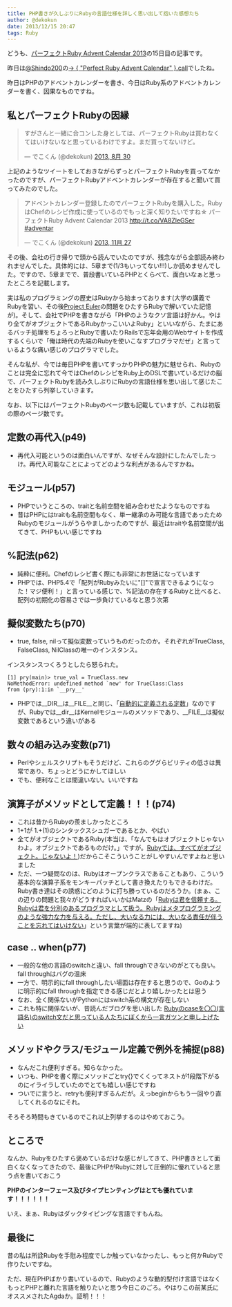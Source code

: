 ```yaml
---
title: PHP書きが久しぶりにRubyの言語仕様を詳しく思い出して抱いた感想たち
author: @dekokun
date: 2013/12/15 20:47
tags: Ruby
---
```



どうも、[パーフェクトRuby Advent Calendar 2013](http://www.adventar.org/calendars/198)の15日目の記事です。

昨日は[@Shindo200](https://twitter.com/Shindo200)の[-> { "Perfect Ruby Advent Calendar" }.call](http://shindolog.hatenablog.com/entry/2013/12/14/235211)でしたね。

昨日はPHPのアドベントカレンダーを書き、今日はRuby系のアドベントカレンダーを書く、因果なものですね。

## 私とパーフェクトRubyの因縁

<blockquote class="twitter-tweet" lang="ja"><p>すがさんと一緒に合コンした身としては、パーフェクトRubyは買わなくてはいけないなと思っているわけですよ。まだ買ってないけど。</p>&mdash; でこくん (@dekokun) <a href="https://twitter.com/dekokun/statuses/373461858990043136">2013, 8月 30</a></blockquote>
<script async src="//platform.twitter.com/widgets.js" charset="utf-8"></script>

上記のようなツイートをしておきながらずっとパーフェクトRubyを買ってなかったのですが、パーフェクトRubyアドベントカレンダーが存在すると聞いて買ってみたのでした。

<blockquote class="twitter-tweet" lang="ja"><p>アドベントカレンダー登録したのでパーフェクトRubyを購入した。RubyはChefのレシピ作成に使っているのでもっと深く知りたいですね☆  パーフェクトRuby Advent Calendar 2013 <a href="http://t.co/VA8ZleGSer">http://t.co/VA8ZleGSer</a> <a href="https://twitter.com/search?q=%23adventar&amp;src=hash">#adventar</a></p>&mdash; でこくん (@dekokun) <a href="https://twitter.com/dekokun/statuses/405656020019458049">2013, 11月 27</a></blockquote>
<script async src="//platform.twitter.com/widgets.js" charset="utf-8"></script>

その後、会社の行き帰りで頭から読んでいたのですが、残念ながら全部読み終われませんでした。具体的には、5章まで(1/3もいってない!!!)しか読めませんでした。ですので、5章までで、普段書いているPHPとくらべて、面白いなぁと思ったところを記載します。

実は私のプログラミングの歴史はRubyから始まっております(大学の講義でRubyを習い、その後[Project Euler](http://projecteuler.net/)の問題をひたすらRubyで解いていた記憶が)。そして、会社でPHPを書きながら「PHPのようなクソ言語は好かん。やはり全てがオブジェクトであるRubyかっこいいよRuby」といいながら、たまにあるバッチ処理をちょろっとRubyで書いたりRailsで忘年会用のWebサイトを作成するくらいで「俺は時代の先端のRubyを使いこなすプログラマだぜ」と言っているような痛い感じのプログラマでした。

そんな私が、今では毎日PHPを書いてすっかりPHPの魅力に魅せられ、Rubyのことは完全に忘れて今ではChefのレシピをRuby上のDSLで書いているだけの脳で、パーフェクトRubyを読み久しぶりにRubyの言語仕様を思い出して感じたことをひたすら列挙していきます。

なお、以下にはパーフェクトRubyのページ数も記載していますが、これは初版の際のページ数です。

## 定数の再代入(p49)

- 再代入可能というのは面白いんですが、なぜそんな設計にしたんでしたっけ。再代入可能なことによってどのような利点があるんですかね。

## モジュール(p57)

- PHPでいうところの、traitと名前空間を組み合わせたようなものですね
- 昔はPHPにはtraitも名前空間もなく、単一継承のみ可能な言語であったためRubyのモジュールがうらやましかったのですが、最近はtraitや名前空間が出てきて、PHPもいい感じですね

## %記法(p62)

- 純粋に便利。Chefのレシピ書く際にも非常にお世話になっています
- PHPでは、PHP5.4で「配列がRubyみたいに"[]"で宣言できるようになった！マジ便利！」と言っている感じで、%記法の存在するRubyと比べると、配列の初期化の容易さでは一歩負けているなと思う次第

## 擬似変数たち(p70)

- true, false, nilって擬似変数っていうものだったのか。それぞれがTrueClass, FalseClass, NilClassの唯一のインスタンス。

インスタンスつくろうとしたら怒られた。

    [1] pry(main)> true_val = TrueClass.new
    NoMethodError: undefined method `new' for TrueClass:Class
    from (pry):1:in `__pry__'



- PHPでは\_\_DIR\_\_は\_\_FILE\_\_と同じ、「[自動的に定義される定数](http://www.php.net/manual/ja/language.constants.predefined.php)」なのですが、Rubyでは\_\_dir\_\_はKernelモジュールのメソッドであり、\_\_FILE\_\_は擬似変数であるという違いがある

## 数々の組み込み変数(p71)

- Perlやシェルスクリプトもそうだけど、これらのググらビリティの低さは異常であり、ちょっとどうにかしてほしい
- でも、便利なことは間違いない。いいですね

## 演算子がメソッドとして定義！！！(p74)

- これは昔からRubyの羨ましかったところ
- 1+1が 1.+(1)のシンタックスシュガーであるとか、やばい
- 全てがオブジェクトであるRuby(本当は、「なんでもはオブジェクトじゃないわよ。オブジェクトであるものだけ。」ですが。[Rubyでは、すべてがオブジェクト。じゃないよ！](http://d.hatena.ne.jp/shunsuk/20100407/1270642620))だからこそこういうことがしやすいんですよねと思いました
- ただ、一つ疑問なのは、Rubyはオープンクラスであることもあり、こういう基本的な演算子系をモンキーパッチとして書き換えたりもできるわけだ。Ruby書き達はその誘惑にどのように打ち勝っているのだろうか。(まぁ、この辺りの問題と我々がどうすればいいかはMatzの「[Rubyは君を信頼する。Rubyは君を分別のあるプログラマとして扱う。Rubyはメタプログラミングのような強力な力を与える。ただし、大いなる力には、大いなる責任が伴うことを忘れてはいけない](http://www.atmarkit.co.jp/news/201009/13/spell.html)」という言葉が端的に表してますね)

## case .. when(p77)

- 一般的な他の言語のswitchと違い、fall throughできないのがとても良い。fall throughはバグの温床
- 一方で、明示的にfall throughしたい場面は存在すると思うので、Goのように明示的にfall throughを指定できる感じだとより嬉しかったとは思う
- なお、全く関係ないがPythonにはswitch系の構文が存在しない
- これも特に関係ないが、昔読んだブログを思い出した [Rubyのcaseを〇〇(言語名)のswitch文だと思っている人たちにぼくから一言ガツンと申し上げたい](http://melborne.github.io/2013/02/25/i-wanna-say-something-about-rubys-case/)

## メソッドやクラス/モジュール定義で例外を捕捉(p88)

- なんだこれ便利すぎる。知らなかった。
- いつも、PHPを書く際にメソッドごとtry{}でくくってネストが1段階下がるのにイライラしていたのでとても嬉しい感じですね
- ついでに言うと、retryも便利すぎるんだが。えっbeginからもう一回やり直してくれるのなにそれ。

そろそろ時間もきているのでこれ以上列挙するのはやめておこう。

## ところで

なんか、Rubyをひたすら褒めているだけな感じがしてきて、PHP書きとして面白くなくなってきたので、最後にPHPがRubyに対して圧倒的に優れていると思う点を書いておこう

__PHPのインターフェース及びタイプヒンティングはとても優れています！！！！！！__

いえ、まぁ、Rubyはダックタイピングな言語ですもんね。

## 最後に

昔の私は所詮Rubyを手慰み程度でしか触っていなかったし、もっと何かRubyで作りたいですね。

ただ、現在PHPばかり書いているので、Rubyのような動的型付け言語ではなくもっとPHPと離れた言語を触りたいと思う今日このごろ。やはりこの前某氏にオススメされたAgdaか。証明！！！



